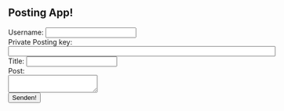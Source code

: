 <html>
<head><title>steem-js posting example</title></head>
<body>
<h2>Posting App!</h2>
Username: <input id="username" type="text"><br/>
Private Posting key: <input id="postingKey" type="password" size="65"><br/>
Title: <input id="title" type="text"><br/>
Post:<br/>
<textarea id="article"></textarea><br/>
<input id="postIt" type="button" value="Senden!" onClick=postArticle>
</body>
</html>

<script src="https://cdn.steemjs.com/lib/latest/steem.min.js"></script>

<script language="JavaScript">
function postArticle()
{
  steem.broadcast.comment(
    document.getElementById('postingKey').value, // posting wif
    '', // author, leave blank for new post
    'tr', // first tag
    document.getElementById('username').value, // username
    'name-of-my-test-article-post', // permlink
    document.getElementById('title').value, // Title
    document.getElementById('article').value, // Body of post
    // json metadata (additional tags, app name, etc)
    { tags: ['steemit'], app: 'steemjs-test!' },
    function (err, result) {
      if (err)
        alert('Failure! ' + err);
      else
        alert('Bravo!');
    }
  );
}
</script>

